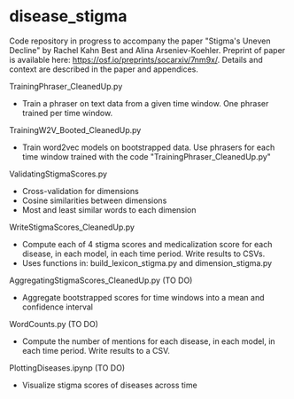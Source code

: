 # disease_stigma
Code repository in progress to accompany the paper "Stigma's Uneven Decline" by Rachel Kahn Best and Alina Arseniev-Koehler. Preprint of paper is available here: https://osf.io/preprints/socarxiv/7nm9x/. Details and context are described in the paper and appendices.  

TrainingPhraser_CleanedUp.py
* Train a phraser on text data from a given time window. One phraser trained per time window. 

TrainingW2V_Booted_CleanedUp.py
* Train word2vec models on bootstrapped data. Use phrasers for each time window trained with the code "TrainingPhraser_CleanedUp.py"

ValidatingStigmaScores.py
* Cross-validation for dimensions
* Cosine similarities between dimensions
* Most and least similar words to each dimension

WriteStigmaScores_CleanedUp.py
* Compute each of 4 stigma scores and medicalization score for each disease, in each model, in each time period. Write results to CSVs.
* Uses functions in:  build_lexicon_stigma.py and dimension_stigma.py

AggregatingStigmaScores_CleanedUp.py (TO DO)
* Aggregate bootstrapped scores for time windows into a mean and confidence interval 

WordCounts.py (TO DO)
* Compute the number of mentions for each disease, in each model, in each time period. Write results to a CSV.

PlottingDiseases.ipynp (TO DO)
* Visualize stigma scores of diseases across time
